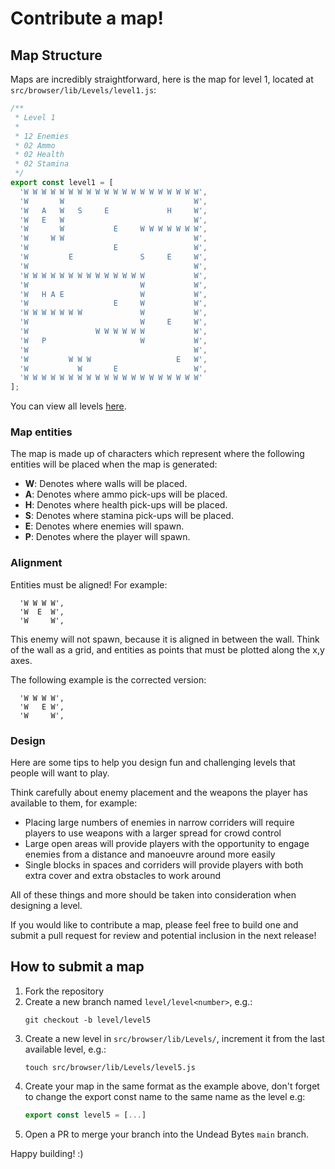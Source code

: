 # Contribute a map!

## Map Structure

Maps are incredibly straightforward, here is the map for level 1, located at `src/browser/lib/Levels/level1.js`:

```js
/**
 * Level 1
 * 
 * 12 Enemies
 * 02 Ammo
 * 02 Health
 * 02 Stamina
 */
export const level1 = [
  'W W W W W W W W W W W W W W W W W W W W',
  'W       W                             W',
  'W   A   W   S     E             H     W',
  'W   E   W                             W',
  'W       W           E     W W W W W W W',
  'W     W W                             W',
  'W                   E                 W',
  'W         E               S     E     W',
  'W                                     W',
  'W W W W W W W W W W W W W W           W',
  'W                         W           W',
  'W   H A E                 W           W',
  'W                   E     W           W',
  'W W W W W W W             W           W',
  'W                         W     E     W',
  'W               W W W W W W           W',
  'W   P                     W           W',
  'W                                     W',
  'W         W W W                   E   W',
  'W           W       E                 W',
  'W W W W W W W W W W W W W W W W W W W W'
];
```

You can view all levels [here](https://github.com/sentrychris/undeadbytes/tree/main/src/browser/lib/Levels).

### Map entities

The map is made up of characters which represent where the following entities will be placed when the map is generated:

- **W**: Denotes where walls will be placed.
- **A**: Denotes where ammo pick-ups will be placed.
- **H**: Denotes where health pick-ups will be placed.
- **S**: Denotes where stamina pick-ups will be placed.
- **E**: Denotes where enemies will spawn.
- **P**: Denotes where the player will spawn.

### Alignment

Entities must be aligned! For example:

```
  'W W W W',
  'W  E  W',
  'W     W',
```

This enemy will not spawn, because it is aligned in between the wall. Think of the wall as a grid, and entities as points that must be plotted along the x,y axes.

The following example is the corrected version:

```
  'W W W W',
  'W   E W',
  'W     W',
```

### Design

Here are some tips to help you design fun and challenging levels that people will want to play.

Think carefully about enemy placement and the weapons the player has available to them, for example:

- Placing large numbers of enemies in narrow corriders will require players to use weapons with a larger spread for crowd control
- Large open areas will provide players with the opportunity to engage enemies from a distance and manoeuvre around more easily
- Single blocks in spaces and corriders will provide players with both extra cover and extra obstacles to work around

All of these things and more should be taken into consideration when designing a level.

If you would like to contribute a map, please feel free to build one and submit a pull request for review and potential inclusion in the next release!

## How to submit a map

1. Fork the repository
2. Create a new branch named `level/level<number>`, e.g.:
    ```
    git checkout -b level/level5
    ```
3. Create a new level in `src/browser/lib/Levels/`, increment it from the last available level, e.g.:
    ```
    touch src/browser/lib/Levels/level5.js
    ```
4. Create your map in the same format as the example above, don't forget to change the export const name to the same name as the level e.g:
    ```js
    export const level5 = [...]
    ```
5. Open a PR to merge your branch into the Undead Bytes `main` branch.

Happy building! :)
